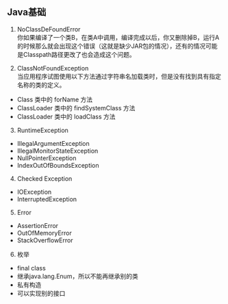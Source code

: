 ## Java基础

1. NoClassDeFoundError  
你如果编译了一个类B，在类A中调用，编译完成以后，你又删除掉B，运行A的时候那么就会出现这个错误（这就是缺少JAR包的情况），还有的情况可能是Classpath路径更改了也会造成这个问题。

2. ClassNotFoundException  
当应用程序试图使用以下方法通过字符串名加载类时，但是没有找到具有指定名称的类的定义。
- Class 类中的 forName 方法
- ClassLoader 类中的 findSystemClass 方法
- ClassLoader 类中的 loadClass 方法

3. RuntimeException
- IllegalArgumentException
- IllegalMonitorStateException
- NullPointerException
- IndexOutOfBoundsException

4. Checked Exception
- IOException
- InterruptedException

5. Error
- AssertionError
- OutOfMemoryError
- StackOverflowError

6. 枚举
- final class
- 继承java.lang.Enum，所以不能再继承别的类
- 私有构造
- 可以实现别的接口


